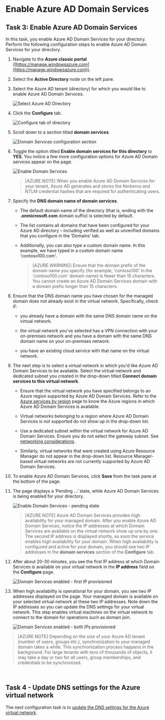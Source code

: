 <properties
    pageTitle="Azure AD Domain Services: Enable Azure AD Domain Services | Microsoft Azure"
    description="Getting started with Azure Active Directory Domain Services"
    services="active-directory-ds"
    documentationCenter=""
    authors="mahesh-unnikrishnan"
    manager="stevenpo"
    editor="curtand"/>

<tags
    ms.service="active-directory-ds"
    ms.workload="identity"
    ms.tgt_pltfrm="na"
    ms.devlang="na"
    ms.topic="get-started-article"
    ms.date="10/19/2016"
    ms.author="maheshu"/>

# <a name="enable-azure-ad-domain-services"></a>Enable Azure AD Domain Services

## <a name="task-3-enable-azure-ad-domain-services"></a>Task 3: Enable Azure AD Domain Services
In this task, you enable Azure AD Domain Services for your directory. Perform the following configuration steps to enable Azure AD Domain Services for your directory.

1. Navigate to the **Azure classic portal** ([https://manage.windowsazure.com](https://manage.windowsazure.com)).

2. Select the **Active Directory** node on the left pane.

3. Select the Azure AD tenant (directory) for which you would like to enable Azure AD Domain Services.

    ![Select Azure AD Directory](./media/active-directory-domain-services-getting-started/select-aad-directory.png)

4. Click the **Configure** tab.

    ![Configure tab of directory](./media/active-directory-domain-services-getting-started/configure-tab.png)

5. Scroll down to a section titled **domain services**.

    ![Domain Services configuration section](./media/active-directory-domain-services-getting-started/domain-services-configuration.png)

6. Toggle the option titled **Enable domain services for this directory** to **YES**. You notice a few more configuration options for Azure AD Domain services appear on the page.

    ![Enable Domain Services](./media/active-directory-domain-services-getting-started/enable-domain-services.png)

    > [AZURE.NOTE] When you enable Azure AD Domain Services for your tenant, Azure AD generates and stores the Kerberos and NTLM credential hashes that are required for authenticating users.

7. Specify the **DNS domain name of domain services**.

   - The default domain name of the directory (that is, ending with the **.onmicrosoft.com** domain suffix) is selected by default.

   - The list contains all domains that have been configured for your Azure AD directory – including verified as well as unverified domains that you configure in the ‘Domains’ tab.

   - Additionally, you can also type a custom domain name. In this example, we have typed in a custom domain name 'contoso100.com'.

     > [AZURE.WARNING] Ensure that the domain prefix of the domain name you specify (for example, 'contoso100' in the 'contoso100.com' domain name) is fewer than 15 characters. You cannot create an Azure AD Domain Services domain with a domain prefix longer than 15 characters.

8. Ensure that the DNS domain name you have chosen for the managed domain does not already exist in the virtual network. Specifically, check if:

   - you already have a domain with the same DNS domain name on the virtual network.

   - the virtual network you've selected has a VPN connection with your on-premises network and you have a domain with the same DNS domain name on your on-premises network.

   - you have an existing cloud service with that name on the virtual network.

9. The next step is to select a virtual network in which you'd like Azure AD Domain Services to be available. Select the virtual network and dedicated subnet you created in the drop-down titled **Connect domain services to this virtual network**.

   - Ensure that the virtual network you have specified belongs to an Azure region supported by Azure AD Domain Services. Refer to the [Azure services by region](https://azure.microsoft.com/regions/#services/) page to know the Azure regions in which Azure AD Domain Services is available.

   - Virtual networks belonging to a region where Azure AD Domain Services is not supported do not show up in the drop-down list.
   
   - Use a dedicated subnet within the virtual network for Azure AD Domain Services. Ensure you do not select the gateway subnet. See [networking considerations](active-directory-ds-networking.md). 

   - Similarly, virtual networks that were created using Azure Resource Manager do not appear in the drop-down list. Resource Manager-based virtual networks are not currently supported by Azure AD Domain Services.

10. To enable Azure AD Domain Services, click **Save** from the task pane at the bottom of the page.

11. The page displays a ‘Pending …’ state, while Azure AD Domain Services is being enabled for your directory.

    ![Enable Domain Services - pending state](./media/active-directory-domain-services-getting-started/enable-domain-services-pendingstate.png)

    > [AZURE.NOTE] Azure AD Domain Services provides high availability for your managed domain. After you enable Azure AD Domain Services, notice the IP addresses at which Domain Services are available on the virtual network show up one by one. The second IP address is displayed shortly, as soon the service enables high availability for your domain. When high availability is configured and active for your domain, you should see two IP addresses in the **domain services** section of the **Configure** tab.

12. After about 20-30 minutes, you see the first IP address at which Domain Services is available on your virtual network in the **IP address** field on the **Configure** page.

    ![Domain Services enabled - first IP provisioned](./media/active-directory-domain-services-getting-started/domain-services-enabled-firstdc-available.png)

13. When high availability is operational for your domain, you see two IP addresses displayed on the page. Your managed domain is available on your selected virtual network at these two IP addresses. Note down the IP addresses so you can update the DNS settings for your virtual network. This step enables virtual machines on the virtual network to connect to the domain for operations such as domain join.

    ![Domain Services enabled - both IPs provisioned](./media/active-directory-domain-services-getting-started/domain-services-enabled-bothdcs-available.png)

> [AZURE.NOTE] Depending on the size of your Azure AD tenant (number of users, groups etc.), synchronization to your managed domain takes a while. This synchronization process happens in the background. For large tenants with tens of thousands of objects, it may take a day or two for all users, group memberships, and credentials to be synchronized.

<br>

## <a name="task-4---update-dns-settings-for-the-azure-virtual-network"></a>Task 4 - Update DNS settings for the Azure virtual network
The next configuration task is to [update the DNS settings for the Azure virtual network](active-directory-ds-getting-started-dns.md).

